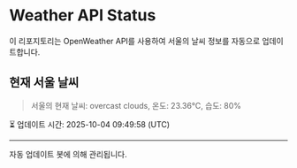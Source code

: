 
# Weather API Status

이 리포지토리는 OpenWeather API를 사용하여 서울의 날씨 정보를 자동으로 업데이트합니다.

## 현재 서울 날씨
> 서울의 현재 날씨: overcast clouds, 온도: 23.36°C, 습도: 80%

⏳ 업데이트 시간: 2025-10-04 09:49:58 (UTC)

---
자동 업데이트 봇에 의해 관리됩니다.
